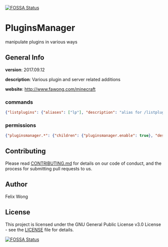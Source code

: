 [![FOSSA Status](https://app.fossa.io/api/projects/git%2Bgithub.com%2Fgnowxilef%2FPluginsManager.svg?type=shield)](https://app.fossa.io/projects/git%2Bgithub.com%2Fgnowxilef%2FPluginsManager?ref=badge_shield)

PluginsManager
==============
manipulate plugins in various ways

## General Info
**version**: 2017.09.12

**description**: Various plugin and server related additions

**website**: http://www.fawong.com/minecraft

### commands
```json
{"listplugins": {"aliases": ["lp"], "description": "alias for /listplugins", "usage": "/listplugins"}, "lp": {"description": "Lists plugins in several different formats", "usage": "/lp <display type>\nExample: /lp row\nExample: /lp column\n"}, "plm": {"description": "alias for /pluginsmanager", "usage": "/plm"}, "pluginsmanager": {"aliases": ["pmgr"], "description": "manage plugins", "usage": "/pluginsmanager"}, "pmgr": {"description": "alias for /pluginsmanager", "usage": "/pmgr"}}
```

### permissions
```json
{"pluginsmanager.*": {"children": {"pluginsmanager.enable": true}, "description": "Gives access to all pluginsmanager commands"}}
```

## Contributing
Please read [CONTRIBUTING.md](.github/CONTRIBUTING.md) for details on our code of conduct, and the
process for submitting pull requests to us.

## Author
Felix Wong

## License
This project is licensed under the GNU General Public License v3.0 License - see the
[LICENSE](LICENSE) file for details.

[![FOSSA Status](https://app.fossa.io/api/projects/git%2Bgithub.com%2Fgnowxilef%2FPluginsManager.svg?type=large)](https://app.fossa.io/projects/git%2Bgithub.com%2Fgnowxilef%2FPluginsManager?ref=badge_large)
